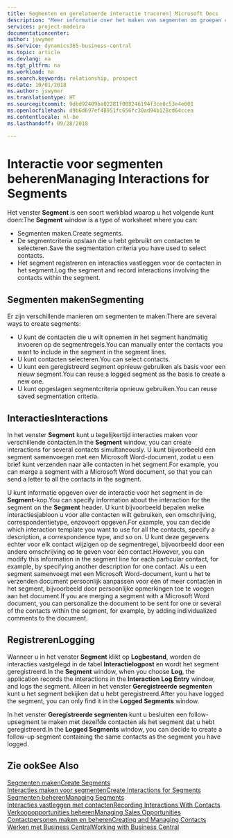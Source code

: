 ```yaml
---
title: Segmenten en gerelateerde interactie traceren| Microsoft Docs
description: "Meer informatie over het maken van segmenten om groepen contacten te definiëren en interacties op te geven voor segmenten."
services: project-madeira
documentationcenter: 
author: jswymer
ms.service: dynamics365-business-central
ms.topic: article
ms.devlang: na
ms.tgt_pltfrm: na
ms.workload: na
ms.search.keywords: relationship, prospect
ms.date: 10/01/2018
ms.author: jswymer
ms.translationtype: HT
ms.sourcegitcommit: 9dbd92409ba02281f008246194f3ce0c53e4e001
ms.openlocfilehash: d9b6d697ef48951fc656fc30ad94b128cd64ccea
ms.contentlocale: nl-be
ms.lasthandoff: 09/28/2018

---
```

# <a name="managing-interactions-for-segments"></a><span data-ttu-id="9443a-103">Interactie voor segmenten beheren</span><span class="sxs-lookup"><span data-stu-id="9443a-103">Managing Interactions for Segments</span></span>
<span data-ttu-id="9443a-104">Het venster **Segment** is een soort werkblad waarop u het volgende kunt doen:</span><span class="sxs-lookup"><span data-stu-id="9443a-104">The **Segment** window is a type of worksheet where you can:</span></span>

* <span data-ttu-id="9443a-105">Segmenten maken.</span><span class="sxs-lookup"><span data-stu-id="9443a-105">Create segments.</span></span>
* <span data-ttu-id="9443a-106">De segmentcriteria opslaan die u hebt gebruikt om contacten te selecteren.</span><span class="sxs-lookup"><span data-stu-id="9443a-106">Save the segmentation criteria you have used to select contacts.</span></span>
* <span data-ttu-id="9443a-107">Het segment registreren en interacties vastleggen voor de contacten in het segment.</span><span class="sxs-lookup"><span data-stu-id="9443a-107">Log the segment and record interactions involving the contacts within the segment.</span></span>

## <a name="segmenting"></a><span data-ttu-id="9443a-108">Segmenten maken</span><span class="sxs-lookup"><span data-stu-id="9443a-108">Segmenting</span></span>
<span data-ttu-id="9443a-109">Er zijn verschillende manieren om segmenten te maken:</span><span class="sxs-lookup"><span data-stu-id="9443a-109">There are several ways to create segments:</span></span>

* <span data-ttu-id="9443a-110">U kunt de contacten die u wilt opnemen in het segment handmatig invoeren op de segmentregels.</span><span class="sxs-lookup"><span data-stu-id="9443a-110">You can manually enter the contacts you want to include in the segment in the segment lines.</span></span>
* <span data-ttu-id="9443a-111">U kunt contacten selecteren.</span><span class="sxs-lookup"><span data-stu-id="9443a-111">You can select contacts.</span></span>
* <span data-ttu-id="9443a-112">U kunt een geregistreerd segment opnieuw gebruiken als basis voor een nieuw segment.</span><span class="sxs-lookup"><span data-stu-id="9443a-112">You can reuse a logged segment as the basis to create a new one.</span></span>
* <span data-ttu-id="9443a-113">U kunt opgeslagen segmentcriteria opnieuw gebruiken.</span><span class="sxs-lookup"><span data-stu-id="9443a-113">You can reuse saved segmentation criteria.</span></span>

## <a name="interactions"></a><span data-ttu-id="9443a-114">Interacties</span><span class="sxs-lookup"><span data-stu-id="9443a-114">Interactions</span></span>
<span data-ttu-id="9443a-115">In het venster **Segment** kunt u tegelijkertijd interacties maken voor verschillende contacten.</span><span class="sxs-lookup"><span data-stu-id="9443a-115">In the **Segment** window, you can create interactions for several contacts simultaneously.</span></span> <span data-ttu-id="9443a-116">U kunt bijvoorbeeld een segment samenvoegen met een Microsoft Word-document, zodat u een brief kunt verzenden naar alle contacten in het segment.</span><span class="sxs-lookup"><span data-stu-id="9443a-116">For example, you can merge a segment with a Microsoft Word document, so that you can send a letter to all the contacts in the segment.</span></span>

<span data-ttu-id="9443a-117">U kunt informatie opgeven over de interactie voor het segment in de **Segment**-kop.</span><span class="sxs-lookup"><span data-stu-id="9443a-117">You can specify information about the interaction for the segment on the **Segment** header.</span></span> <span data-ttu-id="9443a-118">U kunt bijvoorbeeld bepalen welke interactiesjabloon u voor alle contacten wilt gebruiken, een omschrijving, correspondentietype, enzovoort opgeven.</span><span class="sxs-lookup"><span data-stu-id="9443a-118">For example, you can decide which interaction template you want to use for all the contacts, specify a description, a correspondence type, and so on.</span></span> <span data-ttu-id="9443a-119">U kunt deze gegevens echter voor elk contact wijzigen op de segmentregel, bijvoorbeeld door een andere omschrijving op te geven voor één contact.</span><span class="sxs-lookup"><span data-stu-id="9443a-119">However, you can modify this information in the segment line for each particular contact, for example, by specifying another description for one contact.</span></span> <span data-ttu-id="9443a-120">Als u een segment samenvoegt met een Microsoft Word-document, kunt u het te verzenden document persoonlijk aanpassen voor één of meer contacten in het segment, bijvoorbeeld door persoonlijke opmerkingen toe te voegen aan het document.</span><span class="sxs-lookup"><span data-stu-id="9443a-120">If you are merging a segment with a Microsoft Word document, you can personalize the document to be sent for one or several of the contacts within the segment, for example, by adding individualized comments to the document.</span></span>

## <a name="logging"></a><span data-ttu-id="9443a-121">Registreren</span><span class="sxs-lookup"><span data-stu-id="9443a-121">Logging</span></span>
<span data-ttu-id="9443a-122">Wanneer u in het venster **Segment** klikt op **Logbestand**, worden de interacties vastgelegd in de tabel **Interactielogpost** en wordt het segment geregistreerd.</span><span class="sxs-lookup"><span data-stu-id="9443a-122">In the **Segment** window, when you choose **Log**, the application records the interactions in the **Interaction Log Entry** window, and logs the segment.</span></span> <span data-ttu-id="9443a-123">Alleen in het venster **Geregistreerde segmenten** kunt u het segment bekijken dat u hebt geregistreerd.</span><span class="sxs-lookup"><span data-stu-id="9443a-123">After you have logged the segment, you can only find it in the **Logged Segments** window.</span></span>

<span data-ttu-id="9443a-124">In het venster **Geregistreerde segmenten** kunt u besluiten een follow-upsegment te maken met dezelfde contacten als het segment dat u hebt geregistreerd.</span><span class="sxs-lookup"><span data-stu-id="9443a-124">In the **Logged Segments** window, you can decide to create a follow-up segment containing the same contacts as the segment you have logged.</span></span>

## <a name="see-also"></a><span data-ttu-id="9443a-125">Zie ook</span><span class="sxs-lookup"><span data-stu-id="9443a-125">See Also</span></span>
[<span data-ttu-id="9443a-126">Segmenten maken</span><span class="sxs-lookup"><span data-stu-id="9443a-126">Create Segments</span></span>](marketing-how-create-segment.md)  
[<span data-ttu-id="9443a-127">Interacties maken voor segmenten</span><span class="sxs-lookup"><span data-stu-id="9443a-127">Create Interactions for Segments</span></span>](marketing-how-create-interactions.md)  
[<span data-ttu-id="9443a-128">Segmenten beheren</span><span class="sxs-lookup"><span data-stu-id="9443a-128">Managing Segments</span></span>](marketing-segments.md)  
[<span data-ttu-id="9443a-129">Interacties vastleggen met contacten</span><span class="sxs-lookup"><span data-stu-id="9443a-129">Recording Interactions With Contacts</span></span>](marketing-interactions.md)  
[<span data-ttu-id="9443a-130">Verkoopopportunities beheren</span><span class="sxs-lookup"><span data-stu-id="9443a-130">Managing Sales Opportunities</span></span>](marketing-manage-sales-opportunities.md)  
[<span data-ttu-id="9443a-131">Contactpersonen maken en beheren</span><span class="sxs-lookup"><span data-stu-id="9443a-131">Creating and Managing Contacts</span></span>](marketing-contacts.md)  
[<span data-ttu-id="9443a-132">Werken met Business Central</span><span class="sxs-lookup"><span data-stu-id="9443a-132">Working with Business Central</span></span>](ui-work-product.md)

